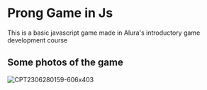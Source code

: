 # Prong Game in Js

This is a basic javascript game made in Alura's introductory game development course

## Some photos of the game

![CPT2306280159-606x403](https://github.com/GabrielGoldani/PongGameJs/assets/100892861/cf91a0b9-7c2d-4e6e-bb79-fbba9942891d)
